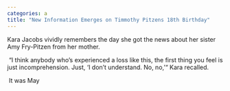 ```yaml
---
categories: a
title: "New Information Emerges on Timmothy Pitzens 18th Birthday"
---
```


Kara Jacobs vividly remembers the day she got the news about her sister Amy Fry-Pitzen from her mother.



&nbsp;“I think anybody who’s experienced a loss like this, the first thing you feel is just incomprehension. Just, &#8216;I don’t understand. No, no,&#8217;“ Kara recalled.



&nbsp;It was May